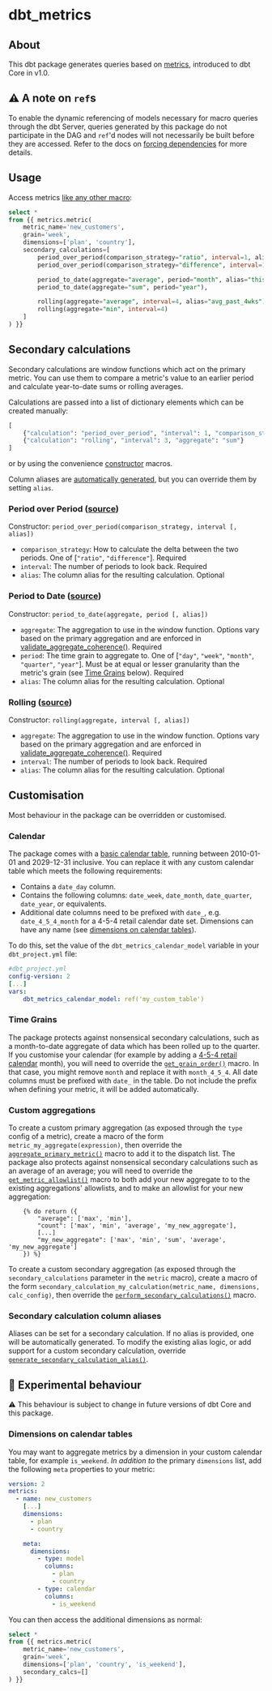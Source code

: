 # dbt_metrics
<!--This table of contents is automatically generated. Any manual changes between the ts and te tags will be overridden!-->
<!--ts-->
<!--te-->

## About
This dbt package generates queries based on [metrics](https://docs.getdbt.com/docs/building-a-dbt-project/metrics), introduced to dbt Core in v1.0. 

## :warning: A note on `ref`s
To enable the dynamic referencing of models necessary for macro queries through the dbt Server, queries generated by this package do not participate in the DAG and `ref`'d nodes will not necessarily be built before they are accessed. Refer to the docs on [forcing dependencies](https://docs.getdbt.com/reference/dbt-jinja-functions/ref#forcing-dependencies) for more details.

## Usage
Access metrics [like any other macro](https://docs.getdbt.com/docs/building-a-dbt-project/jinja-macros#using-a-macro-from-a-package): 
```sql
select * 
from {{ metrics.metric(
    metric_name='new_customers',
    grain='week',
    dimensions=['plan', 'country'],
    secondary_calculations=[
        period_over_period(comparison_strategy="ratio", interval=1, alias="pop_1wk"),
        period_over_period(comparison_strategy="difference", interval=1),

        period_to_date(aggregate="average", period="month", alias="this_month_average"),
        period_to_date(aggregate="sum", period="year"),

        rolling(aggregate="average", interval=4, alias="avg_past_4wks"),
        rolling(aggregate="min", interval=4)
    ]
) }}
```

## Secondary calculations
Secondary calculations are window functions which act on the primary metric. You can use them to compare a metric's value to an earlier period and calculate year-to-date sums or rolling averages.

Calculations are passed into a list of dictionary elements which can be created manually:
```python
[
    {"calculation": "period_over_period", "interval": 1, "comparison_strategy": "difference", "alias": "pop_1mth"},
    {"calculation": "rolling", "interval": 3, "aggregate": "sum"}
]
```
or by using the convenience [constructor](https://en.wikipedia.org/wiki/Constructor_(object-oriented_programming)) macros.

Column aliases are [automatically generated](#secondary-calculation-column-aliases), but you can override them by setting `alias`. 

### Period over Period ([source](/macros/secondary_calculations/secondary_calculation_period_over_period.sql))

Constructor: `period_over_period(comparison_strategy, interval [, alias])`

- `comparison_strategy`: How to calculate the delta between the two periods. One of [`"ratio"`, `"difference"`]. Required
- `interval`: The number of periods to look back. Required
- `alias`: The column alias for the resulting calculation. Optional

### Period to Date ([source](/macros/secondary_calculations/secondary_calculation_period_to_date.sql))

Constructor: `period_to_date(aggregate, period [, alias])`

- `aggregate`: The aggregation to use in the window function. Options vary based on the primary aggregation and are enforced in [validate_aggregate_coherence()](/macros/secondary_calculations/validate_aggregate_coherence.sql). Required
- `period`: The time grain to aggregate to. One of [`"day"`, `"week"`, `"month"`, `"quarter"`, `"year"`]. Must be at equal or lesser granularity than the metric's grain (see [Time Grains](#time-grains) below). Required
- `alias`: The column alias for the resulting calculation. Optional

### Rolling ([source](/macros/secondary_calculations/secondary_calculation_rolling.sql))

Constructor: `rolling(aggregate, interval [, alias])`

- `aggregate`: The aggregation to use in the window function. Options vary based on the primary aggregation and are enforced in [validate_aggregate_coherence()](/macros/secondary_calculations/validate_aggregate_coherence.sql). Required
- `interval`: The number of periods to look back. Required
- `alias`: The column alias for the resulting calculation. Optional


## Customisation
Most behaviour in the package can be overridden or customised.

### Calendar 
The package comes with a [basic calendar table](/models/dbt_metrics_default_calendar.sql), running between 2010-01-01 and 2029-12-31 inclusive. You can replace it with any custom calendar table which meets the following requirements:
- Contains a `date_day` column. 
- Contains the following columns: `date_week`, `date_month`, `date_quarter`, `date_year`, or equivalents. 
- Additional date columns need to be prefixed with `date_`, e.g. `date_4_5_4_month` for a 4-5-4 retail calendar date set. Dimensions can have any name (see [dimensions on calendar tables](#dimensions-on-calendar-tables)).

To do this, set the value of the `dbt_metrics_calendar_model` variable in your `dbt_project.yml` file: 
```yaml
#dbt_project.yml
config-version: 2
[...]
vars:
    dbt_metrics_calendar_model: ref('my_custom_table')
```

### Time Grains 
The package protects against nonsensical secondary calculations, such as a month-to-date aggregate of data which has been rolled up to the quarter. If you customise your calendar (for example by adding a [4-5-4 retail calendar](https://nrf.com/resources/4-5-4-calendar) month), you will need to override the [`get_grain_order()`](/macros/secondary_calculations/validate_grain_order.sql) macro. In that case, you might remove `month` and replace it with `month_4_5_4`. All date columns must be prefixed with `date_` in the table. Do not include the prefix when defining your metric, it will be added automatically.

### Custom aggregations 
To create a custom primary aggregation (as exposed through the `type` config of a metric), create a macro of the form `metric_my_aggregate(expression)`, then override the [`aggregate_primary_metric()`](/macros/aggregate_primary_metric.sql) macro to add it to the dispatch list. The package also protects against nonsensical secondary calculations such as an average of an average; you will need to override the [`get_metric_allowlist()`](/macros/secondary_calculations/validate_aggregate_coherence.sql)  macro to both add your new aggregate to to the existing aggregations' allowlists, and to make an allowlist for your new aggregation:
```
    {% do return ({
        "average": ['max', 'min'],
        "count": ['max', 'min', 'average', 'my_new_aggregate'],
        [...]
        "my_new_aggregate": ['max', 'min', 'sum', 'average', 'my_new_aggregate']
    }) %}
```

To create a custom secondary aggregation (as exposed through the `secondary_calculations` parameter in the `metric` macro), create a macro of the form `secondary_calculation_my_calculation(metric_name, dimensions, calc_config)`, then override the [`perform_secondary_calculations()`](/macros/secondary_calculations/perform_secondary_calculation.sql) macro. 

### Secondary calculation column aliases
Aliases can be set for a secondary calculation. If no alias is provided, one will be automatically generated. To modify the existing alias logic, or add support for a custom secondary calculation, override [`generate_secondary_calculation_alias()`](/macros/secondary_calculations/generate_secondary_calculation_alias.sql).

## 🧪 Experimental behaviour 
:warning: This behaviour is subject to change in future versions of dbt Core and this package.

### Dimensions on calendar tables
You may want to aggregate metrics by a dimension in your custom calendar table, for example `is_weekend`. _In addition to_ the primary `dimensions` list, add the following `meta` properties to your metric:
```yaml
version: 2 
metrics:
  - name: new_customers
    [...]
    dimensions: 
      - plan
      - country

    meta: 
      dimensions:  
        - type: model
          columns:
            - plan
            - country
        - type: calendar
          columns: 
            - is_weekend
```

You can then access the additional dimensions as normal:
```sql
select * 
from {{ metrics.metric(
    metric_name='new_customers',
    grain='week',
    dimensions=['plan', 'country', 'is_weekend'],
    secondary_calcs=[]
) }}
```